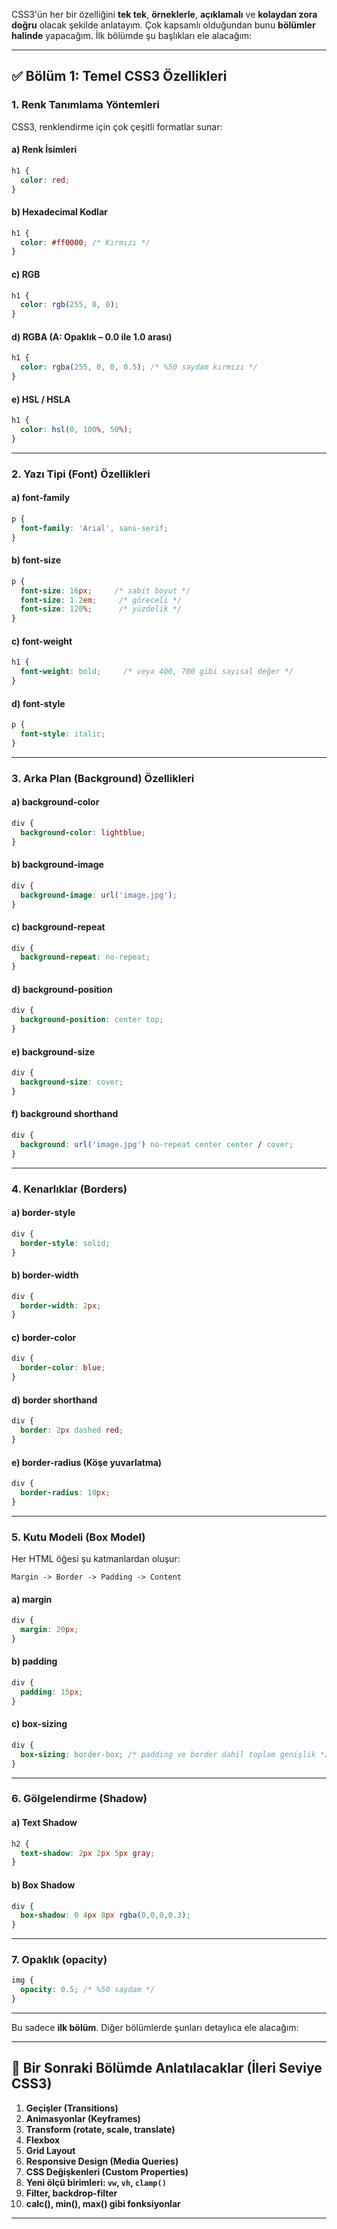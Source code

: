 CSS3'ün her bir özelliğini **tek tek**, **örneklerle**, **açıklamalı** ve **kolaydan zora doğru** olacak şekilde anlatayım. Çok kapsamlı olduğundan bunu **bölümler halinde** yapacağım. İlk bölümde şu başlıkları ele alacağım:

---

## ✅ **Bölüm 1: Temel CSS3 Özellikleri**

### 1. **Renk Tanımlama Yöntemleri**

CSS3, renklendirme için çok çeşitli formatlar sunar:

#### a) Renk İsimleri

```css
h1 {
  color: red;
}
```

#### b) Hexadecimal Kodlar

```css
h1 {
  color: #ff0000; /* Kırmızı */
}
```

#### c) RGB

```css
h1 {
  color: rgb(255, 0, 0);
}
```

#### d) RGBA (A: Opaklık – 0.0 ile 1.0 arası)

```css
h1 {
  color: rgba(255, 0, 0, 0.5); /* %50 saydam kırmızı */
}
```

#### e) HSL / HSLA

```css
h1 {
  color: hsl(0, 100%, 50%);
}
```

---

### 2. **Yazı Tipi (Font) Özellikleri**

#### a) font-family

```css
p {
  font-family: 'Arial', sans-serif;
}
```

#### b) font-size

```css
p {
  font-size: 16px;     /* sabit boyut */
  font-size: 1.2em;     /* göreceli */
  font-size: 120%;      /* yüzdelik */
}
```

#### c) font-weight

```css
h1 {
  font-weight: bold;     /* veya 400, 700 gibi sayısal değer */
}
```

#### d) font-style

```css
p {
  font-style: italic;
}
```

---

### 3. **Arka Plan (Background) Özellikleri**

#### a) background-color

```css
div {
  background-color: lightblue;
}
```

#### b) background-image

```css
div {
  background-image: url('image.jpg');
}
```

#### c) background-repeat

```css
div {
  background-repeat: no-repeat;
}
```

#### d) background-position

```css
div {
  background-position: center top;
}
```

#### e) background-size

```css
div {
  background-size: cover;
}
```

#### f) background shorthand

```css
div {
  background: url('image.jpg') no-repeat center center / cover;
}
```

---

### 4. **Kenarlıklar (Borders)**

#### a) border-style

```css
div {
  border-style: solid;
}
```

#### b) border-width

```css
div {
  border-width: 2px;
}
```

#### c) border-color

```css
div {
  border-color: blue;
}
```

#### d) border shorthand

```css
div {
  border: 2px dashed red;
}
```

#### e) border-radius (Köşe yuvarlatma)

```css
div {
  border-radius: 10px;
}
```

---

### 5. **Kutu Modeli (Box Model)**

Her HTML öğesi şu katmanlardan oluşur:

```
Margin -> Border -> Padding -> Content
```

#### a) margin

```css
div {
  margin: 20px;
}
```

#### b) padding

```css
div {
  padding: 15px;
}
```

#### c) box-sizing

```css
div {
  box-sizing: border-box; /* padding ve border dahil toplam genişlik */
}
```

---

### 6. **Gölgelendirme (Shadow)**

#### a) Text Shadow

```css
h2 {
  text-shadow: 2px 2px 5px gray;
}
```

#### b) Box Shadow

```css
div {
  box-shadow: 0 4px 8px rgba(0,0,0,0.3);
}
```

---

### 7. **Opaklık (opacity)**

```css
img {
  opacity: 0.5; /* %50 saydam */
}
```

---

Bu sadece **ilk bölüm**. Diğer bölümlerde şunları detaylıca ele alacağım:

---

## 📘 **Bir Sonraki Bölümde Anlatılacaklar (İleri Seviye CSS3)**

1. **Geçişler (Transitions)**
2. **Animasyonlar (Keyframes)**
3. **Transform (rotate, scale, translate)**
4. **Flexbox**
5. **Grid Layout**
6. **Responsive Design (Media Queries)**
7. **CSS Değişkenleri (Custom Properties)**
8. **Yeni ölçü birimleri: `vw`, `vh`, `clamp()`**
9. **Filter, backdrop-filter**
10. **calc(), min(), max() gibi fonksiyonlar**

---

